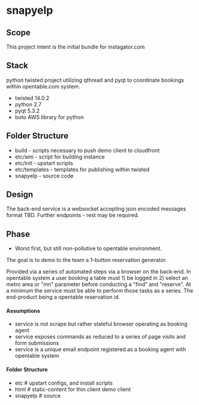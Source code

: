 snapyelp
========

## Scope

This project intent is the initial bundle for instagator.com

## Stack

python twisted project utilizing qthread and pyqt to coordinate bookings within opentable.com system.

* twisted 14.0.2
* python 2.7
* pyqt 5.3.2
* boto AWS library for python

## Folder Structure

* build - scripts necessary to push demo client to cloudfront
* etc/ami - script for building instance
* etc/init - upstart scripts
* etc/templates - templates for publishing within twisted
* snapyelp - source code

## Design

The back-end service is a websocket accepting json encoded messages format TBD.  Further endpoints - rest may be required.


## Phase

* Worst first, but still non-pollutive to opentable environment.

The goal is to demo to the team a 1-button reservation generator.  

Provided via a series of automated steps via a browser on the back-end.  In opentable system a user booking a table must 1) be logged in 2) select an metro area or "mn" parameter before conducting a "find" and "reserve".  At a minimum the service must be able to perform those tasks as a series.  The end-product being a opentable reservation id.

#### Assumptions

* service is not scrape but rather stateful browser operating as booking agent
* service exposes commands as reduced to a series of page visits and form submissions
* service is a unique email endpoint registered as a booking agent with opentable system

#### Folder Structure

* etc # upstart configs, and install scripts
* html # static-content for thin client demo client
* snapyelp # source
